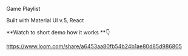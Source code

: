 Game Playlist

Built with Material UI v.5, React

**Watch to short demo how it works **👇

https://www.loom.com/share/a6453aa80fb54b24b1ae80d85d986805
